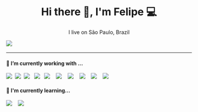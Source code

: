 <h1 align='center'> Hi there 👋, I'm Felipe 💻 </h1>

<p align='center'>
  I live on São Paulo, Brazil  
</p>

<!-- <p align='center'>
  <a href="#"><img src="https://visitor-badge.glitch.me/badge?page_id=StefanyVasc.StefanyVasc"></a>
</p> -->



  <a href="//www.linkedin.com/in/lfeliperibeiro/"><img src="https://img.shields.io/badge/linkedin-%230077B5.svg?&style=for-the-badge&logo=linkedin&logoColor=white" /></a>&nbsp;&nbsp;&nbsp;&nbsp;
  
</p>


<hr>


<!--


Here are some ideas to get you started:

- 🔭 I’m currently working on ...
- 🌱 I’m currently learning ...
- 👯 I’m looking to collaborate on ...
- 🤔 I’m looking for help with ...
- 💬 Ask me about ...
- 📫 How to reach me: ...
- 😄 Pronouns: ...
- ⚡ Fun fact: ...
-->




<h4> 🔭 I’m currently working with ...</h4>


<p >
  <img src="https://img.shields.io/badge/html5%20-%23e34f26.svg?&style=for-the-badge&logo=html5&logoColor=white" />&nbsp;&nbsp;<img src="https://img.shields.io/badge/css3%20-%231572B6.svg?&style=for-the-badge&logo=css3&logoColor=white" />&nbsp;&nbsp;<img src="https://img.shields.io/badge/javascript%20-%23F7DF1E.svg?&style=for-the-badge&logo=javascript&logoColor=white" />&nbsp;&nbsp;
  <img src="https://img.shields.io/badge/typescript%20-%231572B6.svg?&style=for-the-badge&logo=typescript&logoColor=white" />&nbsp;&nbsp;
  <img src="https://img.shields.io/badge/node.js%20-%23339933.svg?&style=for-the-badge&logo=node.js&logoColor=white" />&nbsp;&nbsp;&nbsp;
  <img src="https://img.shields.io/badge/react%20-%2361DAFB.svg?&style=for-the-badge&logo=react&logoColor=white" />&nbsp;&nbsp;&nbsp;
  <img src="https://img.shields.io/badge/styledcomponents%20-%23db7093.svg?&style=for-the-badge&logo=styled-components&logoColor=white" />&nbsp;&nbsp;&nbsp;
  <img src="https://img.shields.io/badge/sass%20-%23cc6699.svg?&style=for-the-badge&logo=sass&logoColor=white" />&nbsp;&nbsp;&nbsp;
  <img src="https://img.shields.io/badge/reactnative%20-%2361DAFB.svg?&style=for-the-badge&logo=react&logoColor=white" />&nbsp;&nbsp;&nbsp;
  <img src="https://img.shields.io/badge/jest%20-%23e34f26.svg?&style=for-the-badge&logo=jest&logoColor=white" />&nbsp;&nbsp;&nbsp;
</p>




<h4>🌱 I'm currently learning...</h4>
<p >
   <img src="https://img.shields.io/badge/nestjs%20-%23e34f26.svg?&style=for-the-badge&logo=nestjs&logoColor=white" />&nbsp;&nbsp;&nbsp;
   <img src="https://img.shields.io/badge/graphql%20-%23cc6699.svg?&style=for-the-badge&logo=graphql&logoColor=white" />&nbsp;&nbsp;&nbsp;
</p>







